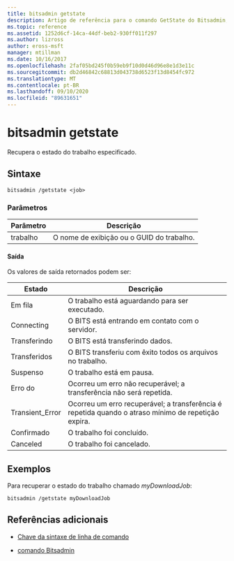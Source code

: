 ```yaml
---
title: bitsadmin getstate
description: Artigo de referência para o comando GetState do Bitsadmin, que recupera o estado do trabalho especificado.
ms.topic: reference
ms.assetid: 1252d6cf-14ca-44df-beb2-930ff011f297
ms.author: lizross
author: eross-msft
manager: mtillman
ms.date: 10/16/2017
ms.openlocfilehash: 2faf05bd245f0b59eb9f10d0d46d96e8e1d3e11c
ms.sourcegitcommit: db2d46842c68813d043738d6523f13d8454fc972
ms.translationtype: MT
ms.contentlocale: pt-BR
ms.lasthandoff: 09/10/2020
ms.locfileid: "89631651"
---
```

# <a name="bitsadmin-getstate"></a>bitsadmin getstate

Recupera o estado do trabalho especificado.

## <a name="syntax"></a>Sintaxe

```
bitsadmin /getstate <job>
```

### <a name="parameters"></a>Parâmetros

| Parâmetro | Descrição |
| -------------- | -------------- |
| trabalho | O nome de exibição ou o GUID do trabalho. |

#### <a name="output"></a>Saída

Os valores de saída retornados podem ser:

| Estado | Descrição |
| --------------- | ----------- |
| Em fila | O trabalho está aguardando para ser executado. |
| Connecting | O BITS está entrando em contato com o servidor. |
| Transferindo | O BITS está transferindo dados. |
| Transferidos | O BITS transferiu com êxito todos os arquivos no trabalho. |
| Suspenso | O trabalho está em pausa. |
| Erro do | Ocorreu um erro não recuperável; a transferência não será repetida. |
| Transient_Error | Ocorreu um erro recuperável; a transferência é repetida quando o atraso mínimo de repetição expira. |
| Confirmado | O trabalho foi concluído. |
| Canceled | O trabalho foi cancelado. |

## <a name="examples"></a>Exemplos

Para recuperar o estado do trabalho chamado *myDownloadJob*:

```
bitsadmin /getstate myDownloadJob
```

## <a name="additional-references"></a>Referências adicionais

- [Chave da sintaxe de linha de comando](command-line-syntax-key.md)

- [comando Bitsadmin](bitsadmin.md)
